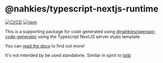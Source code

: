 # @nahkies/typescript-nextjs-runtime

[![CI/CD](https://github.com/mnahkies/openapi-code-generator/actions/workflows/ci.yml/badge.svg)](https://github.com/mnahkies/openapi-code-generator/actions?query=branch%3Amain+event%3Apush)
[![npm](https://img.shields.io/npm/dm/%40nahkies%2Ftypescript-nextjs-runtime.svg)](https://www.npmjs.com/package/@nahkies/typescript-nextjs-runtime)

This is a supporting package for code generated using [@nahkies/openapi-code-generator](https://www.npmjs.com/package/@nahkies/openapi-code-generator) using the Typescript NextJS server stubs template.

You can [read the docs](https://openapi-code-generator.nahkies.co.nz/guides/server-templates/typescript-nextjs) to find out more!

It's not intended by be used standalone. Similar in spirit to [tslib](https://www.npmjs.com/package/tslib)
